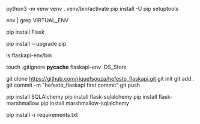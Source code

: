 python3 -m venv venv
. venv/bin/activate
pip install -U pip setuptools

env | grep VIRTUAL_ENV

pip install Flask

pip install --upgrade pip

ls flaskapi-env/bin

touch .gitignore
__pycache__
flaskapi-env
.DS_Store

git clone https://github.com/riquefsouza/hefesto_flaskapi.git
git init
git add .
git commit -m "hefesto_flaskapi first commit"
git push

pip install SQLAlchemy
pip install flask-sqlalchemy
pip install flask-marshmallow
pip install marshmallow-sqlalchemy

pip install -r requirements.txt
